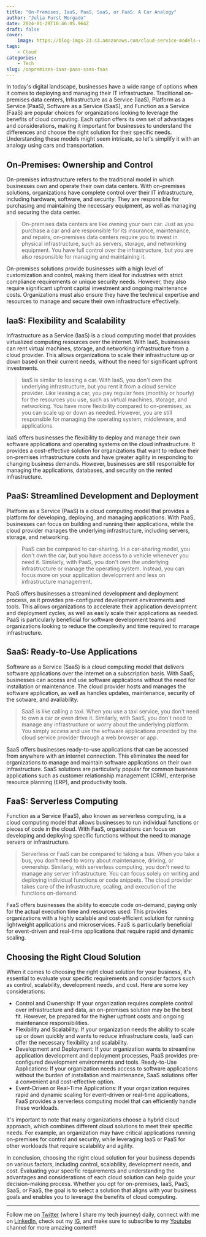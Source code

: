 ```yaml
---
title: "On-Premises, IaaS, PaaS, SaaS, or FaaS: A Car Analogy"
author: "Julia Furst Morgado"
date: 2024-01-29T10:46:05.964Z
draft: false
cover:
    image: https://blog-imgs-23.s3.amazonaws.com/cloud-service-models-car.png
tags: 
    - Cloud
categories: 
    - Tech
slug: /onpremises-iaas-paas-saas-faas
---
```


In today's digital landscape, businesses have a wide range of options when it comes to deploying and managing their IT infrastructure. Traditional on-premises data centers, Infrastructure as a Service (IaaS), Platform as a Service (PaaS), Software as a Service (SaaS), and Function as a Service (FaaS) are popular choices for organizations looking to leverage the benefits of cloud computing. Each option offers its own set of advantages and considerations, making it important for businesses to understand the differences and choose the right solution for their specific needs. Understanding these models might seem intricate, so let's simplify it with an analogy using cars and transportation.

## On-Premises: Ownership and Control
On-premises infrastructure refers to the traditional model in which businesses own and operate their own data centers. With on-premises solutions, organizations have complete control over their IT infrastructure, including hardware, software, and security. They are responsible for purchasing and maintaining the necessary equipment, as well as managing and securing the data center.

> On-premises data centers are like owning your own car. Just as you purchase a car and are responsible for its insurance, maintenance, and repairs, on-premises data centers require you to invest in physical infrastructure, such as servers, storage, and networking equipment. You have full control over the infrastructure, but you are also responsible for managing and maintaining it.

On-premises solutions provide businesses with a high level of customization and control, making them ideal for industries with strict compliance requirements or unique security needs. However, they also require significant upfront capital investment and ongoing maintenance costs. Organizations must also ensure they have the technical expertise and resources to manage and secure their own infrastructure effectively.

## IaaS: Flexibility and Scalability
Infrastructure as a Service (IaaS) is a cloud computing model that provides virtualized computing resources over the internet. With IaaS, businesses can rent virtual machines, storage, and networking infrastructure from a cloud provider. This allows organizations to scale their infrastructure up or down based on their current needs, without the need for significant upfront investments.

> IaaS is similar to leasing a car. With IaaS, you don't own the underlying infrastructure, but you rent it from a cloud service provider. Like leasing a car, you pay regular fees (monthly or hourly) for the resources you use, such as virtual machines, storage, and networking. You have more flexibility compared to on-premises, as you can scale up or down as needed. However, you are still responsible for managing the operating system, middleware, and applications.

IaaS offers businesses the flexibility to deploy and manage their own software applications and operating systems on the cloud infrastructure. It provides a cost-effective solution for organizations that want to reduce their on-premises infrastructure costs and have greater agility in responding to changing business demands. However, businesses are still responsible for managing the applications, databases, and security on the rented infrastructure.

## PaaS: Streamlined Development and Deployment
Platform as a Service (PaaS) is a cloud computing model that provides a platform for developing, deploying, and managing applications. With PaaS, businesses can focus on building and running their applications, while the cloud provider manages the underlying infrastructure, including servers, storage, and networking.

> PaaS can be compared to car-sharing. In a car-sharing model, you don't own the car, but you have access to a vehicle whenever you need it. Similarly, with PaaS, you don't own the underlying infrastructure or manage the operating system. Instead, you can focus more on your application development and less on infrastructure management.

PaaS offers businesses a streamlined development and deployment process, as it provides pre-configured development environments and tools. This allows organizations to accelerate their application development and deployment cycles, as well as easily scale their applications as needed. PaaS is particularly beneficial for software development teams and organizations looking to reduce the complexity and time required to manage infrastructure.

## SaaS: Ready-to-Use Applications
Software as a Service (SaaS) is a cloud computing model that delivers software applications over the internet on a subscription basis. With SaaS, businesses can access and use software applications without the need for installation or maintenance. The cloud provider hosts and manages the software application, as well as handles updates, maintenance, security of the sotware, and availability.

> SaaS is like calling a taxi. When you use a taxi service, you don't need to own a car or even drive it. Similarly, with SaaS, you don't need to manage any infrastructure or worry about the underlying platform. You simply access and use the software applications provided by the cloud service provider through a web browser or app.

SaaS offers businesses ready-to-use applications that can be accessed from anywhere with an internet connection. This eliminates the need for organizations to manage and maintain software applications on their own infrastructure. SaaS solutions are particularly popular for common business applications such as customer relationship management (CRM), enterprise resource planning (ERP), and productivity tools.

## FaaS: Serverless Computing
Function as a Service (FaaS), also known as serverless computing, is a cloud computing model that allows businesses to run individual functions or pieces of code in the cloud. With FaaS, organizations can focus on developing and deploying specific functions without the need to manage servers or infrastructure.

> Serverless or FaaS can be compared to taking a bus. When you take a bus, you don't need to worry about maintenance, driving, or ownership. Similarly, with serverless computing, you don't need to manage any server infrastructure. You can focus solely on writing and deploying individual functions or code snippets. The cloud provider takes care of the infrastructure, scaling, and execution of the functions on-demand.

FaaS offers businesses the ability to execute code on-demand, paying only for the actual execution time and resources used. This provides organizations with a highly scalable and cost-efficient solution for running lightweight applications and microservices. FaaS is particularly beneficial for event-driven and real-time applications that require rapid and dynamic scaling.

## Choosing the Right Cloud Solution
When it comes to choosing the right cloud solution for your business, it's essential to evaluate your specific requirements and consider factors such as control, scalability, development needs, and cost. Here are some key considerations:

- Control and Ownership: If your organization requires complete control over infrastructure and data, an on-premises solution may be the best fit. However, be prepared for the higher upfront costs and ongoing maintenance responsibilities.
- Flexibility and Scalability: If your organization needs the ability to scale up or down quickly and wants to reduce infrastructure costs, IaaS can offer the necessary flexibility and scalability.
- Development and Deployment: If your organization wants to streamline application development and deployment processes, PaaS provides pre-configured development environments and tools.
Ready-to-Use Applications: If your organization needs access to software applications without the burden of installation and maintenance, SaaS solutions offer a convenient and cost-effective option.
- Event-Driven or Real-Time Applications: If your organization requires rapid and dynamic scaling for event-driven or real-time applications, FaaS provides a serverless computing model that can efficiently handle these workloads.

It's important to note that many organizations choose a hybrid cloud approach, which combines different cloud solutions to meet their specific needs. For example, an organization may have critical applications running on-premises for control and security, while leveraging IaaS or PaaS for other workloads that require scalability and agility.

In conclusion, choosing the right cloud solution for your business depends on various factors, including control, scalability, development needs, and cost. Evaluating your specific requirements and understanding the advantages and considerations of each cloud solution can help guide your decision-making process. Whether you opt for on-premises, IaaS, PaaS, SaaS, or FaaS, the goal is to select a solution that aligns with your business goals and enables you to leverage the benefits of cloud computing.



***

Follow me on [Twitter](https://twitter.com/juliafmorgado) (where I share my tech journey) daily, connect with me on [LinkedIn](https://www.linkedin.com/in/juliafmorgado/), check out my [IG](https://www.instagram.com/juliafmorgado/), and make sure to subscribe to my [Youtube](https://www.youtube.com/c/JuliaFMorgado) channel for more amazing content!!